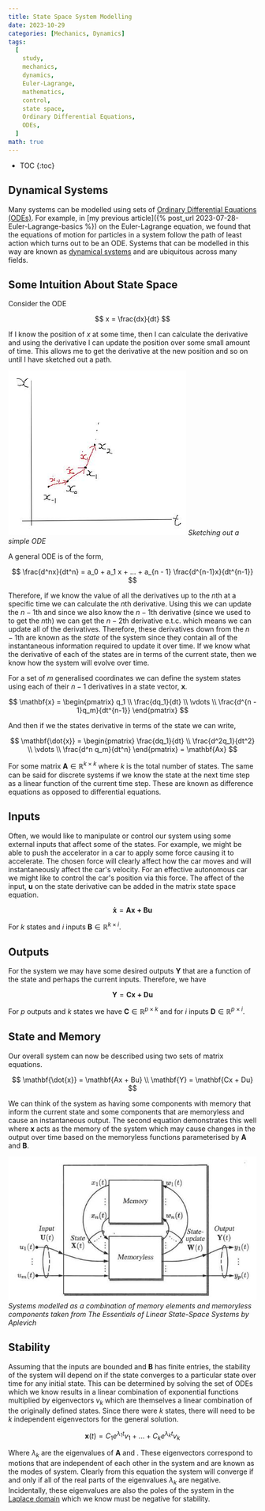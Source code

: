 ```yaml
---
title: State Space System Modelling
date: 2023-10-29
categories: [Mechanics, Dynamics]
tags:
  [
    study,
    mechanics,
    dynamics,
    Euler-Lagrange,
    mathematics,
    control,
    state space,
    Ordinary Differential Equations,
    ODEs,
  ]
math: true
---
```


<!-- prettier-ignore -->
* TOC
{:toc}

## Dynamical Systems

Many systems can be modelled using sets of
[Ordinary Differential Equations (ODEs)](https://en.wikipedia.org/wiki/Ordinary_differential_equation).
For example, in [my previous article]({% post_url 2023-07-28-Euler-Lagrange-basics %}) on the
Euler-Lagrange equation, we found that the equations of motion for particles in a system follow the
path of least action which turns out to be an ODE. Systems that can be modelled in this way are
known as [dynamical systems](https://en.wikipedia.org/wiki/Dynamical_system) and are ubiquitous
across many fields.

## Some Intuition About State Space

Consider the ODE

$$
x = \frac{dx}{dt}
$$

If I know the position of $x$ at some time, then I can calculate the derivative and using the
derivative I can update the position over some small amount of time. This allows me to get the
derivative at the new position and so on until I have sketched out a path.

<!-- prettier-ignore -->
![ODE sketch](/images/simple_ode_sketch.jpg) _Sketching out a simple ODE_

A general ODE is of the form,

$$
\frac{d^nx}{dt^n} = a_0 + a_1 x + ... + a_{n - 1} \frac{d^{n-1}x}{dt^{n-1}}
$$

Therefore, if we know the value of all the derivatives up to the $n$th at a specific time we can
calculate the $n$th derivative. Using this we can update the $n - 1$th and since we also know the
$n - 1$th derivative \(since we used to to get the $n$th\) we can get the $n - 2$th derivative
e.t.c. which means we can update all of the derivatives. Therefore, these derivatives down from the
$n - 1$th are known as the _state_ of the system since they contain all of the instantaneous
information required to update it over time. If we know what the derivative of each of the states
are in terms of the current state, then we know how the system will evolve over time.

For a set of $m$ generalised coordinates we can define the system states using each of their $n - 1$
derivatives in a state vector, $\mathbf{x}$.

$$
\mathbf{x} = \begin{pmatrix} q_1 \\ \frac{dq_1}{dt} \\ \vdots \\ \frac{d^{n - 1}q_m}{dt^{n-1}} \end{pmatrix}
$$

And then if we the states derivative in terms of the state we can write,

$$
\mathbf{\dot{x}} = \begin{pmatrix} \frac{dq_1}{dt} \\ \frac{d^2q_1}{dt^2} \\ \vdots \\ \frac{d^n q_m}{dt^n} \end{pmatrix} = \mathbf{Ax}
$$

For some matrix $\mathbf{A} \in \mathbb{R}^{k \times k}$ where $k$ is the total number of states.
The same can be said for discrete systems if we know the state at the next time step as a linear
function of the current time step. These are known as difference equations as opposed to
differential equations.

## Inputs

Often, we would like to manipulate or control our system using some external inputs that affect some
of the states. For example, we might be able to push the accelerator in a car to apply some force
causing it to accelerate. The chosen force will clearly affect how the car moves and will
instantaneously affect the car's velocity. For an effective autonomous car we might like to control
the car's position via this force. The affect of the input, $\mathbf{u}$ on the state derivative can
be added in the matrix state space equation.

$$
\mathbf{\dot{x}} = \mathbf{Ax + Bu}
$$

For $k$ states and $i$ inputs $\mathbf{B} \in \mathbb{R}^{k \times i}$.

## Outputs

For the system we may have some desired outputs $\mathbf{Y}$ that are a function of the state and
perhaps the current inputs. Therefore, we have

$$
\mathbf{Y} = \mathbf{Cx + Du}
$$

For $p$ outputs and $k$ states we have $\mathbf{C} \in \mathbb{R}^{p \times k}$ and for $i$ inputs
$\mathbf{D} \in \mathbb{R}^{p \times i}$.

## State and Memory

Our overall system can now be described using two sets of matrix equations.

$$
\mathbf{\dot{x}} = \mathbf{Ax + Bu} \\
\mathbf{Y} = \mathbf{Cx + Du}
$$

We can think of the system as having some components with memory that inform the current state and
some components that are memoryless and cause an instantaneous output. The second equation
demonstrates this well where $\mathbf{x}$ acts as the memory of the system which may cause changes
in the output over time based on the memoryless functions parameterised by $\mathbf{A}$ and
$\mathbf{B}$.

<!-- prettier-ignore -->
![Block diagram showing memory and memoryless components](/images/control_system_memory.jpg)
_Systems modelled as a combination of memory elements and memoryless components taken from <em>The
Essentials of Linear State-Space Systems</em> by Aplevich_

## Stability

Assuming that the inputs are bounded and $\mathbf{B}$ has finite entries, the stability of the
system will depend on if the state converges to a particular state over time for any initial state.
This can be determined by solving the set of ODEs which we know results in a linear combination of
exponential functions multiplied by eigenvectors $v_k$ which are themselves a linear combination of
the originally defined states. Since there were $k$ states, there will need to be $k$ independent
eigenvectors for the general solution.

$$
\mathbf{x}(t) = C_1 e^{\lambda_1 t} v_1 + ... + C_k e^{\lambda_k t} v_k
$$

Where $\lambda_k$ are the eigenvalues of $\mathbf{A}$ and . These eigenvectors correspond to motions
that are independent of each other in the system and are known as the modes of system. Clearly from
this equation the system will converge if and only if all of the real parts of the eigenvalues
$\lambda_k$ are negative. Incidentally, these eigenvalues are also the poles of the system in the
[Laplace domain](https://en.wikipedia.org/wiki/Laplace_transform) which we know must be negative for
stability.

